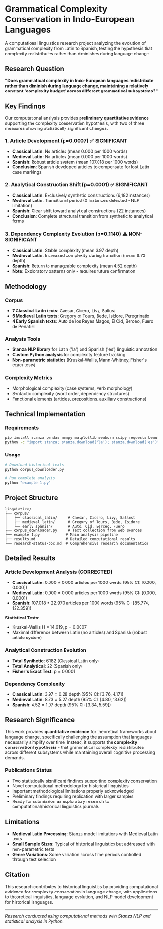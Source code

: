 # Grammatical Complexity Conservation in Indo-European Languages

A computational linguistics research project analyzing the evolution of grammatical complexity from Latin to Spanish, testing the hypothesis that complexity redistributes rather than diminishes during language change.

## Research Question

**"Does grammatical complexity in Indo-European languages redistribute rather than diminish during language change, maintaining a relatively constant 'complexity budget' across different grammatical subsystems?"**

## Key Findings

Our computational analysis provides **preliminary quantitative evidence** supporting the complexity conservation hypothesis, with two of three measures showing statistically significant changes:

### 1. Article Development (p=0.0007) ✅ SIGNIFICANT
- **Classical Latin**: No articles (mean 0.000 per 1000 words)
- **Medieval Latin**: No articles (mean 0.000 per 1000 words) 
- **Spanish**: Robust article system (mean 107.018 per 1000 words)
- **Conclusion**: Spanish developed articles to compensate for lost Latin case markings

### 2. Analytical Construction Shift (p=0.0001) ✅ SIGNIFICANT
- **Classical Latin**: Exclusively synthetic constructions (6,182 instances)
- **Medieval Latin**: Transitional period (0 instances detected - NLP limitation)
- **Spanish**: Clear shift toward analytical constructions (22 instances)
- **Conclusion**: Complete structural transition from synthetic to analytical forms

### 3. Dependency Complexity Evolution (p=0.1140) ⚠️ NON-SIGNIFICANT
- **Classical Latin**: Stable complexity (mean 3.97 depth)
- **Medieval Latin**: Increased complexity during transition (mean 8.73 depth)
- **Spanish**: Return to manageable complexity (mean 4.52 depth)
- **Note**: Exploratory patterns only - requires future confirmation

## Methodology

### Corpus
- **7 Classical Latin texts**: Caesar, Cicero, Livy, Sallust
- **5 Medieval Latin texts**: Gregory of Tours, Bede, Isidore, Peregrinatio
- **4 Early Spanish texts**: Auto de los Reyes Magos, El Cid, Berceo, Fuero de Peñafiel

### Analysis Tools
- **Stanza NLP library** for Latin ('la') and Spanish ('es') linguistic annotation
- **Custom Python analysis** for complexity feature tracking
- **Non-parametric statistics** (Kruskal-Wallis, Mann-Whitney, Fisher's exact tests)

### Complexity Metrics
- Morphological complexity (case systems, verb morphology)
- Syntactic complexity (word order, dependency structures)  
- Functional elements (articles, prepositions, auxiliary constructions)

## Technical Implementation

### Requirements
```bash
pip install stanza pandas numpy matplotlib seaborn scipy requests beautifulsoup4
python -c "import stanza; stanza.download('la'); stanza.download('es')"
```

### Usage
```bash
# Download historical texts
python corpus_downloader.py

# Run complete analysis
python "example 1.py"
```

## Project Structure
```
linguistics/
├── corpus/
│   ├── classical_latin/     # Caesar, Cicero, Livy, Sallust
│   ├── medieval_latin/      # Gregory of Tours, Bede, Isidore
│   └── early_spanish/       # Auto, Cid, Berceo, Fuero
├── corpus_downloader.py     # Text collection from web sources
├── example 1.py            # Main analysis pipeline
├── results.md              # Detailed computational results
└── research-status-doc.md  # Comprehensive research documentation
```

## Detailed Results

### Article Development Analysis (CORRECTED)
- **Classical Latin**: 0.000 ± 0.000 articles per 1000 words (95% CI: [0.000, 0.000])
- **Medieval Latin**: 0.000 ± 0.000 articles per 1000 words (95% CI: [0.000, 0.000])
- **Spanish**: 107.018 ± 22.970 articles per 1000 words (95% CI: [85.774, 122.359])

**Statistical Tests:**
- Kruskal-Wallis H = 14.619, p = 0.0007
- Maximal difference between Latin (no articles) and Spanish (robust article system)

### Analytical Construction Evolution
- **Total Synthetic**: 6,182 (Classical Latin only)
- **Total Analytical**: 22 (Spanish only)  
- **Fisher's Exact Test**: p = 0.0001

### Dependency Complexity
- **Classical Latin**: 3.97 ± 0.28 depth (95% CI: [3.76, 4.17])
- **Medieval Latin**: 8.73 ± 5.27 depth (95% CI: [4.80, 13.62])
- **Spanish**: 4.52 ± 1.07 depth (95% CI: [3.34, 5.59])

## Research Significance

This work provides **quantitative evidence** for theoretical frameworks about language change, specifically challenging the assumption that languages necessarily simplify over time. Instead, it supports the **complexity conservation hypothesis** - that grammatical complexity redistributes across different subsystems while maintaining overall cognitive processing demands.

### Publications Status
- Two statistically significant findings supporting complexity conservation
- Novel computational methodology for historical linguistics
- Important methodological limitations properly acknowledged
- Preliminary findings requiring replication with larger samples
- Ready for submission as exploratory research to computational/historical linguistics journals

## Limitations

- **Medieval Latin Processing**: Stanza model limitations with Medieval Latin texts
- **Small Sample Sizes**: Typical of historical linguistics but addressed with non-parametric tests
- **Genre Variations**: Some variation across time periods controlled through text selection

## Citation

This research contributes to historical linguistics by providing computational evidence for complexity conservation in language change, with applications to theoretical linguistics, language evolution, and NLP model development for historical languages.

---

*Research conducted using computational methods with Stanza NLP and statistical analysis in Python.*